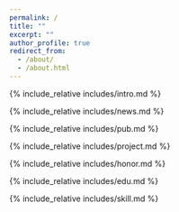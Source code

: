 ```yaml
---
permalink: /
title: ""
excerpt: ""
author_profile: true
redirect_from: 
  - /about/
  - /about.html
---
```


{% include_relative includes/intro.md %}

{% include_relative includes/news.md %}

{% include_relative includes/pub.md %}

{% include_relative includes/project.md %}

{% include_relative includes/honor.md %}

{% include_relative includes/edu.md %}

{% include_relative includes/skill.md %}
